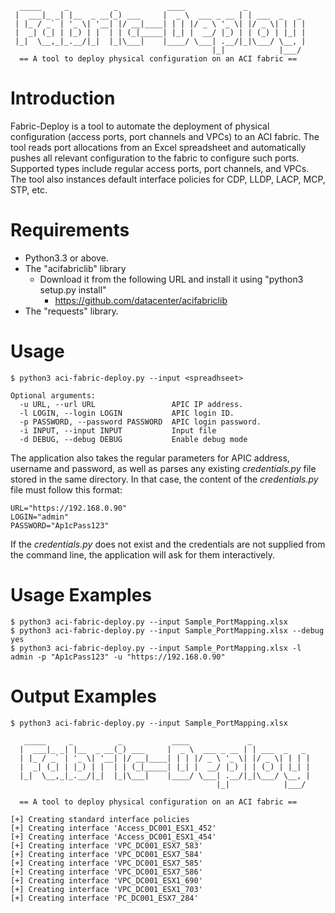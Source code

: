 
      _____     _          _           ____             _             
     |  ___|_ _| |__  _ __(_) ___     |  _ \  ___ _ __ | | ___  _   _ 
     | |_ / _` | '_ \| '__| |/ __|____| | | |/ _ \ '_ \| |/ _ \| | | |
     |  _| (_| | |_) | |  | | (_|_____| |_| |  __/ |_) | | (_) | |_| |
     |_|  \__,_|_.__/|_|  |_|\___|    |____/ \___| .__/|_|\___/ \__, |
                                                 |_|            |___/ 
      == A tool to deploy physical configuration on an ACI fabric ==


Introduction
=============
Fabric-Deploy is a tool to automate the deployment of physical configuration 
(access ports, port channels and VPCs) to an ACI fabric. The tool reads port
allocations from an Excel spreadsheet and automatically pushes all relevant
configuration to the fabric to configure such ports. Supported types include
regular access ports, port channels, and VPCs. The tool also instances
default interface policies for CDP, LLDP, LACP, MCP, STP, etc.


Requirements
=============
- Python3.3 or above.
- The "acifabriclib" library
    - Download it from the following URL and install it using "python3 setup.py install" 
        - https://github.com/datacenter/acifabriclib
- The "requests" library.


Usage
=====

    $ python3 aci-fabric-deploy.py --input <spreadhseet> 
  
    Optional arguments:
      -u URL, --url URL                 APIC IP address.
      -l LOGIN, --login LOGIN           APIC login ID.
      -p PASSWORD, --password PASSWORD  APIC login password.
      -i INPUT, --input INPUT           Input file
      -d DEBUG, --debug DEBUG           Enable debug mode


The application also takes the regular parameters for APIC address, username and 
password, as well as parses any existing *credentials.py* file stored in the
same directory. In that case, the content of the *credentials.py* file must 
follow this format:

    URL="https://192.168.0.90"
    LOGIN="admin"
    PASSWORD="Ap1cPass123"

If the *credentials.py* does not exist and the credentials are not supplied from
the command line, the application will ask for them interactively.

Usage Examples
==============
    
    $ python3 aci-fabric-deploy.py --input Sample_PortMapping.xlsx
    $ python3 aci-fabric-deploy.py --input Sample_PortMapping.xlsx --debug yes
    $ python3 aci-fabric-deploy.py --input Sample_PortMapping.xlsx -l admin -p "Ap1cPass123" -u "https://192.168.0.90"

Output Examples
===============

    $ python3 aci-fabric-deploy.py --input Sample_PortMapping.xlsx
    
       _____     _          _           ____             _
      |  ___|_ _| |__  _ __(_) ___     |  _ \  ___ _ __ | | ___  _   _
      | |_ / _` | '_ \| '__| |/ __|____| | | |/ _ \ '_ \| |/ _ \| | | |
      |  _| (_| | |_) | |  | | (_|_____| |_| |  __/ |_) | | (_) | |_| |
      |_|  \__,_|_.__/|_|  |_|\___|    |____/ \___| .__/|_|\___/ \__, |
                                                  |_|            |___/
    
      == A tool to deploy physical configuration on an ACI fabric ==
    
    [+] Creating standard interface policies
    [+] Creating interface 'Access_DC001_ESX1_452'
    [+] Creating interface 'Access_DC001_ESX1_454'
    [+] Creating interface 'VPC_DC001_ESX7_583'
    [+] Creating interface 'VPC_DC001_ESX7_584'
    [+] Creating interface 'VPC_DC001_ESX7_585'
    [+] Creating interface 'VPC_DC001_ESX7_586'
    [+] Creating interface 'VPC_DC001_ESX1_690'
    [+] Creating interface 'VPC_DC001_ESX1_703'
    [+] Creating interface 'PC_DC001_ESX7_284'



    
